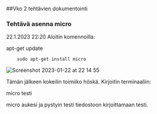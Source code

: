 ##Vko 2 tehtävien dokumentointi

### Tehtävä asenna micro
22.1.2023 22:20
Aloitin komennoilla:

apt-get update
    
        sudo apt-get install micro
![Screenshot 2023-01-22 at 22 14 55](https://user-images.githubusercontent.com/104775534/213938624-95940776-64f5-42aa-aed0-80956995fef1.png)

Tämän jälkeen kokeilin toimiiko höskä. Kirjoitin terminaaliin:

micro testi

micro aukesi ja pystyin testi tiedostoon kirjoittamaan testi.
  

